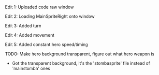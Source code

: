 Edit 1: Uploaded code raw window

Edit 2: Loading MainSpriteRight onto window 

Edit 3: Added turn

Edit 4: Added movement

Edit 5: Added constant hero speed/timing

TODO: Make hero background transparent, figure out what hero weapon is 
 - Got the transparent background, it's the 'stombasprite' file instead of 'mainstomba' ones
